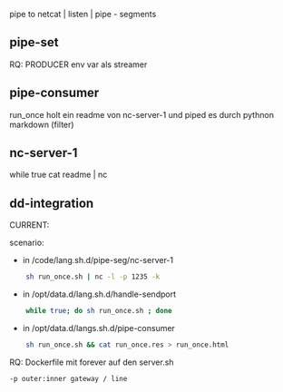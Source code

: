 pipe to netcat | listen | pipe - segments



## pipe-set

RQ: PRODUCER env var als streamer


## pipe-consumer

run_once holt ein readme von nc-server-1 und piped es durch pythnon markdown (filter)

## nc-server-1

while true cat readme | nc

## dd-integration

CURRENT:

scenario: 

- in /code/lang.sh.d/pipe-seg/nc-server-1
``` sh
	sh run_once.sh | nc -l -p 1235 -k
``` 

- in /opt/data.d/lang.sh.d/handle-sendport
``` sh
	while true; do sh run_once.sh ; done
```

- in /opt/data.d/langs.sh.d/pipe-consumer
``` sh
	sh run_once.sh && cat run_once.res > run_once.html
```

RQ: Dockerfile mit forever auf den server.sh

	-p outer:inner gateway / line

##
